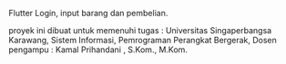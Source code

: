 Flutter Login, input barang dan pembelian.

proyek ini dibuat untuk memenuhi tugas :
Universitas Singaperbangsa Karawang, Sistem Informasi, Pemrograman Perangkat Bergerak, Dosen pengampu : Kamal Prihandani , S.Kom., M.Kom.
